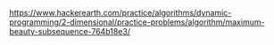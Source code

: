 https://www.hackerearth.com/practice/algorithms/dynamic-programming/2-dimensional/practice-problems/algorithm/maximum-beauty-subsequence-764b18e3/
